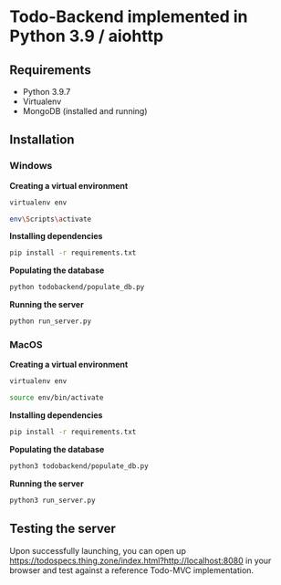 # Todo-Backend implemented in Python 3.9 / aiohttp

## Requirements

- Python 3.9.7
- Virtualenv
- MongoDB (installed and running)

## Installation
### Windows
**Creating a virtual environment**
```sh
virtualenv env
```
```sh
env\Scripts\activate
```

**Installing dependencies**
```sh
pip install -r requirements.txt
```

**Populating the database**
```sh
python todobackend/populate_db.py
```

**Running the server**
```sh
python run_server.py
```


### MacOS
**Creating a virtual environment**
```sh
virtualenv env
```
```sh
source env/bin/activate
```

**Installing dependencies**
```sh
pip install -r requirements.txt
```

**Populating the database**
```sh
python3 todobackend/populate_db.py
```

**Running the server**
```sh
python3 run_server.py
```

## Testing the server
Upon successfully launching, you can open up https://todospecs.thing.zone/index.html?http://localhost:8080 in your browser and test against a reference Todo-MVC implementation.




